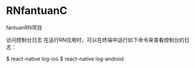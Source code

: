 # RNfantuanC
fantuanRN项目


访问控制台日志
在运行RN应用时，可以在终端中运行如下命令来查看控制台的日志：

$ react-native log-ios
$ react-native log-android